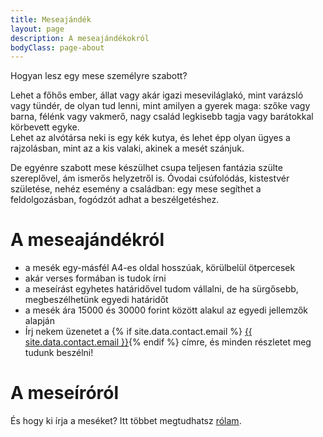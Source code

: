 ```yaml
---
title: Meseajándék
layout: page
description: A meseajándékokról
bodyClass: page-about
---
```


Hogyan lesz egy mese személyre szabott? 

Lehet a főhős ember, állat vagy akár igazi meseviláglakó, mint varázsló vagy tündér, de olyan tud lenni, mint amilyen a gyerek maga: szőke vagy barna, félénk vagy vakmerő, nagy család legkisebb tagja vagy barátokkal körbevett egyke.  
Lehet az alvótársa neki is egy kék kutya, és lehet épp olyan ügyes a rajzolásban, mint az a kis valaki, akinek a mesét szánjuk. 

De egyénre szabott mese készülhet csupa teljesen fantázia szülte szereplővel, ám ismerős helyzetről is. Óvodai csúfolódás, kistestvér születése, nehéz esemény a családban: egy mese segíthet a feldolgozásban, fogódzót adhat a beszélgetéshez. 

# A meseajándékról

- a mesék egy-másfél A4-es oldal hosszúak, körülbelül ötpercesek 
- akár verses formában is tudok írni
- a meseírást egyhetes határidővel tudom vállalni, de ha sürgősebb, megbeszélhetünk egyedi határidőt
- a mesék ára 15000 és 30000 forint között alakul az egyedi jellemzők alapján 
- Írj nekem üzenetet a {% if site.data.contact.email %} <a href="mailto:{{ .site.data.contact.email }}">{{ site.data.contact.email }}</a>{% endif %} címre, és minden részletet meg tudunk beszélni!

# A meseíróról

És hogy ki írja a meséket? Itt többet megtudhatsz [rólam](/rolam/).